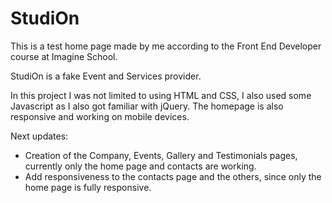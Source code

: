 # StudiOn
This is a test home page made by me according to the Front End Developer course at Imagine School.



StudiOn is a fake Event and Services provider.



In this project I was not limited to using HTML and CSS, I also used some Javascript as I also got familiar with jQuery.
The homepage is also responsive and working on mobile devices.



Next updates:
* Creation of the Company, Events, Gallery and Testimonials pages, currently only the home page and contacts are working.
* Add responsiveness to the contacts page and the others, since only the home page is fully responsive.
